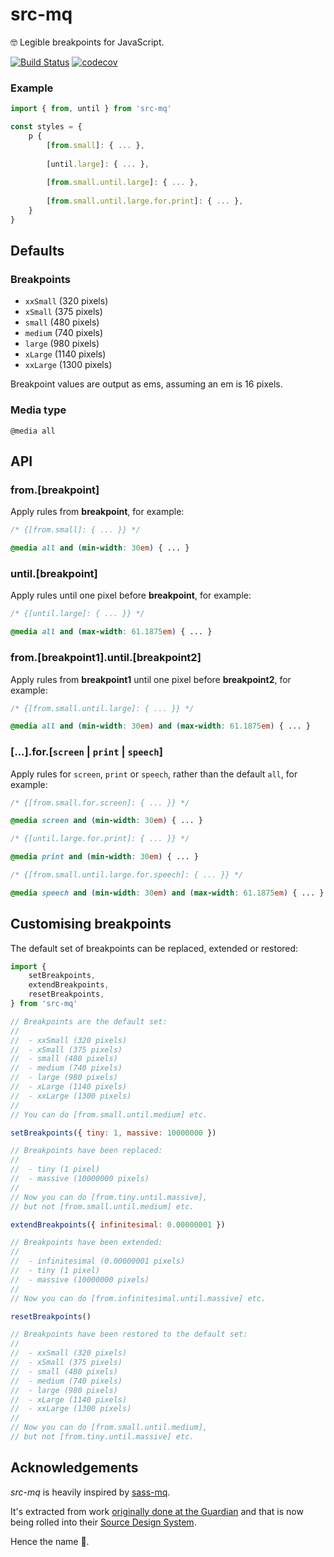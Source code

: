 # src-mq

🤓 Legible breakpoints for JavaScript.

[![Build Status](https://travis-ci.org/src-mq/src-mq.svg?branch=master)](https://travis-ci.org/src-mq/src-mq)
[![codecov](https://codecov.io/gh/src-mq/src-mq/branch/master/graph/badge.svg)](https://codecov.io/gh/src-mq/src-mq)

### Example

```js
import { from, until } from 'src-mq'

const styles = {
	p {
		[from.small]: { ... },
		
		[until.large]: { ... },
		
		[from.small.until.large]: { ... },
		
		[from.small.until.large.for.print]: { ... },
	}
}
```

## Defaults

### Breakpoints

- `xxSmall` (320 pixels)
- `xSmall` (375 pixels)
- `small` (480 pixels)
- `medium` (740 pixels)
- `large` (980 pixels)
- `xLarge` (1140 pixels)
- `xxLarge` (1300 pixels)

Breakpoint values are output as ems, assuming an em is 16 pixels.

### Media type
`@media all`

## API

### from.[breakpoint]

Apply rules from __breakpoint__, for example:

```css
/* {[from.small]: { ... }} */

@media all and (min-width: 30em) { ... }
```

### until.[breakpoint]

Apply rules until one pixel before __breakpoint__, for example:

```css
/* {[until.large]: { ... }} */

@media all and (max-width: 61.1875em) { ... }
```

### from.[breakpoint1].until.[breakpoint2]

Apply rules from __breakpoint1__ until one pixel before __breakpoint2__, for example:

```css
/* {[from.small.until.large]: { ... }} */

@media all and (min-width: 30em) and (max-width: 61.1875em) { ... }
```

### [...].for.[`screen` | `print` | `speech`]

Apply rules for `screen`, `print` or `speech`, rather than the default `all`, for example:

```css
/* {[from.small.for.screen]: { ... }} */

@media screen and (min-width: 30em) { ... }
```

```css
/* {[until.large.for.print]: { ... }} */

@media print and (min-width: 30em) { ... }
```

```css
/* {[from.small.until.large.for.speech]: { ... }} */

@media speech and (min-width: 30em) and (max-width: 61.1875em) { ... }
```



## Customising breakpoints

The default set of breakpoints can be replaced, extended or restored:

```js
import {
	setBreakpoints,
	extendBreakpoints,
	resetBreakpoints,
} from 'src-mq'

// Breakpoints are the default set:
//
// 	- xxSmall (320 pixels)
// 	- xSmall (375 pixels)
// 	- small (480 pixels)
// 	- medium (740 pixels)
// 	- large (980 pixels)
// 	- xLarge (1140 pixels)
// 	- xxLarge (1300 pixels)
//
// You can do [from.small.until.medium] etc.

setBreakpoints({ tiny: 1, massive: 10000000 })

// Breakpoints have been replaced:
//
// 	- tiny (1 pixel)
// 	- massive (10000000 pixels)
//
// Now you can do [from.tiny.until.massive],
// but not [from.small.until.medium] etc.

extendBreakpoints({ infinitesimal: 0.00000001 })

// Breakpoints have been extended:
//
// 	- infinitesimal (0.00000001 pixels)
// 	- tiny (1 pixel)
// 	- massive (10000000 pixels)
//
// Now you can do [from.infinitesimal.until.massive] etc.

resetBreakpoints()

// Breakpoints have been restored to the default set:
//
// 	- xxSmall (320 pixels)
// 	- xSmall (375 pixels)
// 	- small (480 pixels)
// 	- medium (740 pixels)
// 	- large (980 pixels)
// 	- xLarge (1140 pixels)
// 	- xxLarge (1300 pixels)
//
// Now you can do [from.small.until.medium],
// but not [from.tiny.until.massive] etc.

```


## Acknowledgements
_src-mq_ is heavily inspired by [sass-mq](https://github.com/sass-mq/sass-mq).

It's extracted from work [originally done at the Guardian](https://github.com/guardian/dotcom-rendering/pull/21) and that is now being rolled into their [Source Design System](https://github.com/guardian/source-components).

Hence the name 💃.
